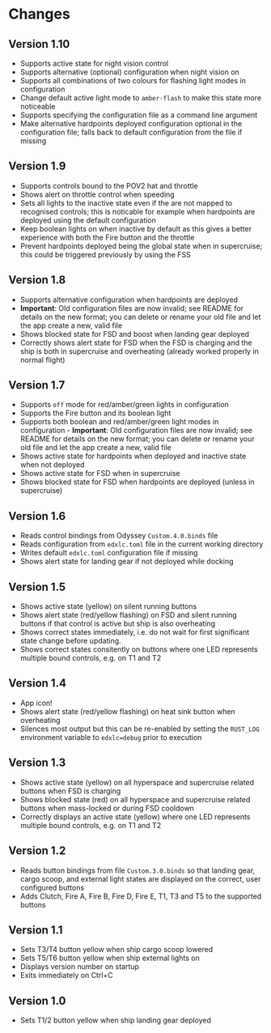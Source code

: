 # Changes

## Version 1.10

- Supports active state for night vision control
- Supports alternative (optional) configuration when night vision on
- Supports all combinations of two colours for flashing light modes in
  configuration
- Change default active light mode to `amber-flash` to make this state more
  noticeable
- Supports specifying the configuration file as a command line argument
- Make alternative hardpoints deployed configuration optional in the
  configuration file; falls back to default configuration from the file if
  missing

## Version 1.9

- Supports controls bound to the POV2 hat and throttle
- Shows alert on throttle control when speeding
- Sets all lights to the inactive state even if the are not mapped to recognised
  controls; this is noticable for example when hardpoints are deployed using the
  default configuration
- Keep boolean lights on when inactive by default as this gives a better
  experience with both the Fire button and the throttle
- Prevent hardpoints deployed being the global state when in supercruise; this
  could be triggered previously by using the FSS

## Version 1.8

- Supports alternative configuration when hardpoints are deployed
- **Important**: Old configuration files are now invalid; see README for
  details on the new format; you can delete or rename your old file and let
  the app create a new, valid file
- Shows blocked state for FSD and boost when landing gear deployed
- Correctly shows alert state for FSD when the FSD is charging and the ship is
  both in supercruise and overheating (already worked properly in normal flight)

## Version 1.7

- Supports `off` mode for red/amber/green lights in configuration
- Supports the Fire button and its boolean light
- Supports both boolean and red/amber/green light modes in configuration -
  **Important**: Old configuration files are now invalid; see README for
  details on the new format; you can delete or rename your old file and let
  the app create a new, valid file
- Shows active state for hardpoints when deployed and inactive state when not
  deployed
- Shows active state for FSD when in supercruise
- Shows blocked state for FSD when hardpoints are deployed (unless in
  supercruise)

## Version 1.6

- Reads control bindings from Odyssey `Custom.4.0.binds` file
- Reads configuration from `edxlc.toml` file in the current working directory
- Writes default `edxlc.toml` configuration file if missing
- Shows alert state for landing gear if not deployed while docking

## Version 1.5

- Shows active state (yellow) on silent running buttons
- Shows alert state (red/yellow flashing) on FSD and silent running buttons if
  that control is active but ship is also overheating
- Shows correct states immediately, i.e. do not wait for first significant state
  change before updating.
- Shows correct states consitently on buttons where one LED represents multiple
  bound controls, e.g. on T1 and T2

## Version 1.4

- App icon!
- Shows alert state (red/yellow flashing) on heat sink button when overheating
- Silences most output but this can be re-enabled by setting the `RUST_LOG`
  environment variable to `edxlc=debug` prior to execution

## Version 1.3

- Shows active state (yellow) on all hyperspace and supercruise related buttons
  when FSD is charging
- Shows blocked state (red) on all hyperspace and supercruise related buttons
  when mass-locked or during FSD cooldown
- Correctly displays an active state (yellow) where one LED represents multiple
  bound controls, e.g. on T1 and T2

## Version 1.2

- Reads button bindings from file `Custom.3.0.binds` so that landing gear,
  cargo scoop, and external light states are displayed on the correct, user
  configured buttons
- Adds Clutch, Fire A, Fire B, Fire D, Fire E, T1, T3 and T5 to the supported
  buttons

## Version 1.1

- Sets T3/T4 button yellow when ship cargo scoop lowered
- Sets T5/T6 button yellow when ship external lights on
- Displays version number on startup
- Exits immediately on Ctrl+C

## Version 1.0

- Sets T1/2 button yellow when ship landing gear deployed
